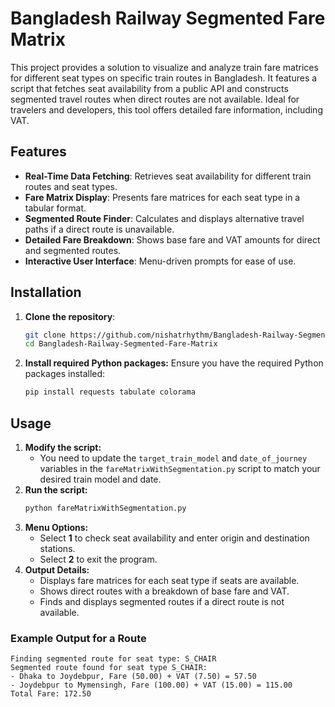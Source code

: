 # Bangladesh Railway Segmented Fare Matrix

This project provides a solution to visualize and analyze train fare matrices for different seat types on specific train routes in Bangladesh. It features a script that fetches seat availability from a public API and constructs segmented travel routes when direct routes are not available. Ideal for travelers and developers, this tool offers detailed fare information, including VAT.

## Features

- **Real-Time Data Fetching**: Retrieves seat availability for different train routes and seat types.
- **Fare Matrix Display**: Presents fare matrices for each seat type in a tabular format.
- **Segmented Route Finder**: Calculates and displays alternative travel paths if a direct route is unavailable.
- **Detailed Fare Breakdown**: Shows base fare and VAT amounts for direct and segmented routes.
- **Interactive User Interface**: Menu-driven prompts for ease of use.

## Installation

1. **Clone the repository**:
   ```bash
   git clone https://github.com/nishatrhythm/Bangladesh-Railway-Segmented-Fare-Matrix.git
   cd Bangladesh-Railway-Segmented-Fare-Matrix
   ```
2. **Install required Python packages:** Ensure you have the required Python packages installed:
   ```bash
   pip install requests tabulate colorama
   ```

## Usage

1. **Modify the script:**
   - You need to update the `target_train_model` and `date_of_journey` variables in the `fareMatrixWithSegmentation.py` script to match your desired train model and date.
2. **Run the script:**
   ```bash
   python fareMatrixWithSegmentation.py
   ```
3. **Menu Options:**
   - Select **1** to check seat availability and enter origin and destination stations.
   - Select **2** to exit the program.
4. **Output Details:**
   - Displays fare matrices for each seat type if seats are available.
   - Shows direct routes with a breakdown of base fare and VAT.
   - Finds and displays segmented routes if a direct route is not available.
  
### Example Output for a Route
   ```
   Finding segmented route for seat type: S_CHAIR
Segmented route found for seat type S_CHAIR:
 - Dhaka to Joydebpur, Fare (50.00) + VAT (7.50) = 57.50
 - Joydebpur to Mymensingh, Fare (100.00) + VAT (15.00) = 115.00
Total Fare: 172.50
   ```
